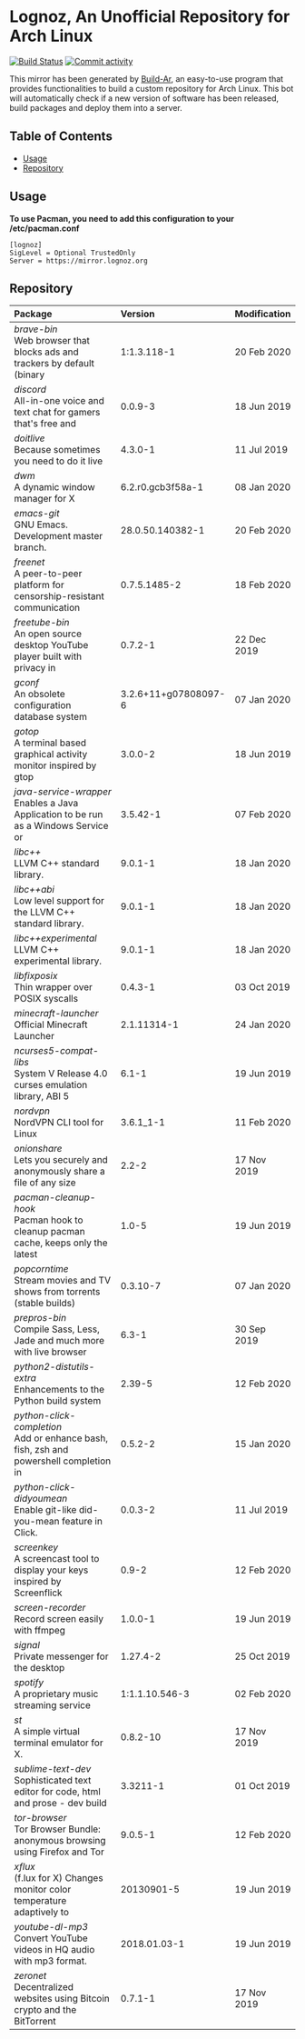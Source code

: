 # Lognoz, An Unofficial Repository for Arch Linux
[<img src="https://img.shields.io/travis/lognoz/lognoz-archlinux-repository/master.svg?style=flat-square" alt="Build Status">](https://travis-ci.org/lognoz/lognoz-archlinux-repository)
[<img src="https://img.shields.io/github/commit-activity/m/lognoz/lognoz-archlinux-repository.svg?style=flat-square" alt="Commit activity">](https://github.com/lognoz/lognoz-archlinux-repository/commits/master)

This mirror has been generated by [Build-Ar](https://github.com/unix-development/build-ar), an easy-to-use program that provides functionalities to build a custom repository for Arch Linux. This bot will automatically check if a new version of software has been released, build packages and deploy them into a server.

## Table of Contents
- [Usage](#usage)
- [Repository](#repository)

## Usage
**To use Pacman, you need to add this configuration to your /etc/pacman.conf**

```
[lognoz]
SigLevel = Optional TrustedOnly
Server = https://mirror.lognoz.org
```
## Repository
Package	|  Version	|  Modification
:--- | :--- | :---
*brave-bin*<br>Web browser that blocks ads and trackers by default (binary | 1:1.3.118-1 | 20 Feb 2020
*discord*<br>All-in-one voice and text chat for gamers that's free and | 0.0.9-3 | 18 Jun 2019
*doitlive*<br>Because sometimes you need to do it live | 4.3.0-1 | 11 Jul 2019
*dwm*<br>A dynamic window manager for X | 6.2.r0.gcb3f58a-1 | 08 Jan 2020
*emacs-git*<br>GNU Emacs. Development master branch. | 28.0.50.140382-1 | 20 Feb 2020
*freenet*<br>A peer-to-peer platform for censorship-resistant communication | 0.7.5.1485-2 | 18 Feb 2020
*freetube-bin*<br>An open source desktop YouTube player built with privacy in | 0.7.2-1 | 22 Dec 2019
*gconf*<br>An obsolete configuration database system | 3.2.6+11+g07808097-6 | 07 Jan 2020
*gotop*<br>A terminal based graphical activity monitor inspired by gtop | 3.0.0-2 | 18 Jun 2019
*java-service-wrapper*<br>Enables a Java Application to be run as a Windows Service or | 3.5.42-1 | 07 Feb 2020
*libc++*<br>LLVM C++ standard library. | 9.0.1-1 | 18 Jan 2020
*libc++abi*<br>Low level support for the LLVM C++ standard library. | 9.0.1-1 | 18 Jan 2020
*libc++experimental*<br>LLVM C++ experimental library. | 9.0.1-1 | 18 Jan 2020
*libfixposix*<br>Thin wrapper over POSIX syscalls | 0.4.3-1 | 03 Oct 2019
*minecraft-launcher*<br>Official Minecraft Launcher | 2.1.11314-1 | 24 Jan 2020
*ncurses5-compat-libs*<br>System V Release 4.0 curses emulation library, ABI 5 | 6.1-1 | 19 Jun 2019
*nordvpn*<br>NordVPN CLI tool for Linux | 3.6.1_1-1 | 11 Feb 2020
*onionshare*<br>Lets you securely and anonymously share a file of any size | 2.2-2 | 17 Nov 2019
*pacman-cleanup-hook*<br>Pacman hook to cleanup pacman cache, keeps only the latest | 1.0-5 | 19 Jun 2019
*popcorntime*<br>Stream movies and TV shows from torrents (stable builds) | 0.3.10-7 | 07 Jan 2020
*prepros-bin*<br>Compile Sass, Less, Jade and much more with live browser | 6.3-1 | 30 Sep 2019
*python2-distutils-extra*<br>Enhancements to the Python build system | 2.39-5 | 12 Feb 2020
*python-click-completion*<br>Add or enhance bash, fish, zsh and powershell completion in | 0.5.2-2 | 15 Jan 2020
*python-click-didyoumean*<br>Enable git-like did-you-mean feature in Click. | 0.0.3-2 | 11 Jul 2019
*screenkey*<br>A screencast tool to display your keys inspired by Screenflick | 0.9-2 | 12 Feb 2020
*screen-recorder*<br>Record screen easily with ffmpeg | 1.0.0-1 | 19 Jun 2019
*signal*<br>Private messenger for the desktop | 1.27.4-2 | 25 Oct 2019
*spotify*<br>A proprietary music streaming service | 1:1.1.10.546-3 | 02 Feb 2020
*st*<br>A simple virtual terminal emulator for X. | 0.8.2-10 | 17 Nov 2019
*sublime-text-dev*<br>Sophisticated text editor for code, html and prose - dev build | 3.3211-1 | 01 Oct 2019
*tor-browser*<br>Tor Browser Bundle: anonymous browsing using Firefox and Tor | 9.0.5-1 | 12 Feb 2020
*xflux*<br>(f.lux for X) Changes monitor color temperature adaptively to | 20130901-5 | 19 Jun 2019
*youtube-dl-mp3*<br>Convert YouTube videos in HQ audio with mp3 format. | 2018.01.03-1 | 19 Jun 2019
*zeronet*<br>Decentralized websites using Bitcoin crypto and the BitTorrent | 0.7.1-1 | 17 Nov 2019


